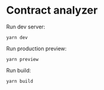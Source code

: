# Contract analyzer

Run dev server:
```
yarn dev
```

Run production preview:
```
yarn preview
```

Run build:
```
yarn build
```